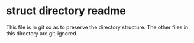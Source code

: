 # struct directory readme

This file is in git so as to preserve the directory structure.
The other files in this directory are git-ignored.
